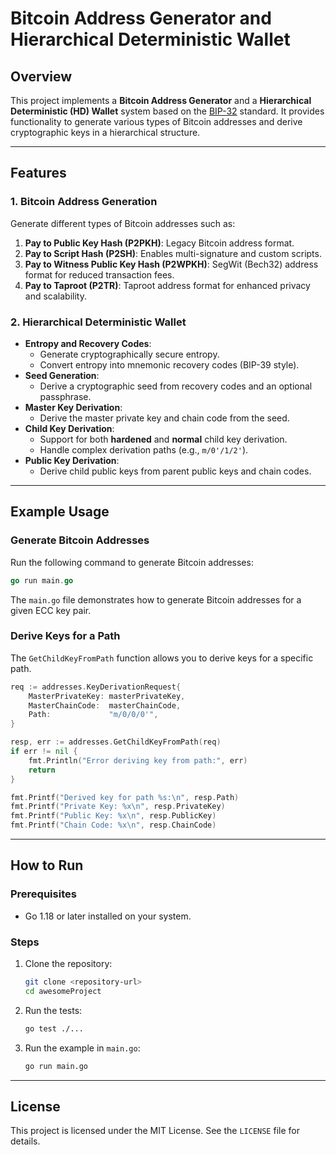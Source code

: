 # Bitcoin Address Generator and Hierarchical Deterministic Wallet

## Overview

This project implements a **Bitcoin Address Generator** and a **Hierarchical Deterministic (HD) Wallet** system based on the [BIP-32](https://github.com/bitcoin/bips/blob/master/bip-0032.mediawiki) standard. It provides functionality to generate various types of Bitcoin addresses and derive cryptographic keys in a hierarchical structure.

---

## Features

### 1. Bitcoin Address Generation

Generate different types of Bitcoin addresses such as:

1. **Pay to Public Key Hash (P2PKH)**: Legacy Bitcoin address format.
2. **Pay to Script Hash (P2SH)**: Enables multi-signature and custom scripts.
3. **Pay to Witness Public Key Hash (P2WPKH)**: SegWit (Bech32) address format for reduced transaction fees.
4. **Pay to Taproot (P2TR)**: Taproot address format for enhanced privacy and scalability.

### 2. Hierarchical Deterministic Wallet

- **Entropy and Recovery Codes**:
  - Generate cryptographically secure entropy.
  - Convert entropy into mnemonic recovery codes (BIP-39 style).
- **Seed Generation**:
  - Derive a cryptographic seed from recovery codes and an optional passphrase.
- **Master Key Derivation**:
  - Derive the master private key and chain code from the seed.
- **Child Key Derivation**:
  - Support for both **hardened** and **normal** child key derivation.
  - Handle complex derivation paths (e.g., `m/0'/1/2'`).
- **Public Key Derivation**:
  - Derive child public keys from parent public keys and chain codes.

---

## Example Usage

### Generate Bitcoin Addresses

Run the following command to generate Bitcoin addresses:

```go
go run main.go
```

The `main.go` file demonstrates how to generate Bitcoin addresses for a given ECC key pair.

### Derive Keys for a Path

The `GetChildKeyFromPath` function allows you to derive keys for a specific path.

```go
req := addresses.KeyDerivationRequest{
    MasterPrivateKey: masterPrivateKey,
    MasterChainCode:  masterChainCode,
    Path:             "m/0/0/0'",
}

resp, err := addresses.GetChildKeyFromPath(req)
if err != nil {
    fmt.Println("Error deriving key from path:", err)
    return
}

fmt.Printf("Derived key for path %s:\n", resp.Path)
fmt.Printf("Private Key: %x\n", resp.PrivateKey)
fmt.Printf("Public Key: %x\n", resp.PublicKey)
fmt.Printf("Chain Code: %x\n", resp.ChainCode)
```

---

## How to Run

### Prerequisites

- Go 1.18 or later installed on your system.

### Steps

1. Clone the repository:
   ```bash
   git clone <repository-url>
   cd awesomeProject
   ```

2. Run the tests:
   ```bash
   go test ./...
   ```

3. Run the example in `main.go`:
   ```bash
   go run main.go
   ```

---

## License

This project is licensed under the MIT License. See the `LICENSE` file for details.